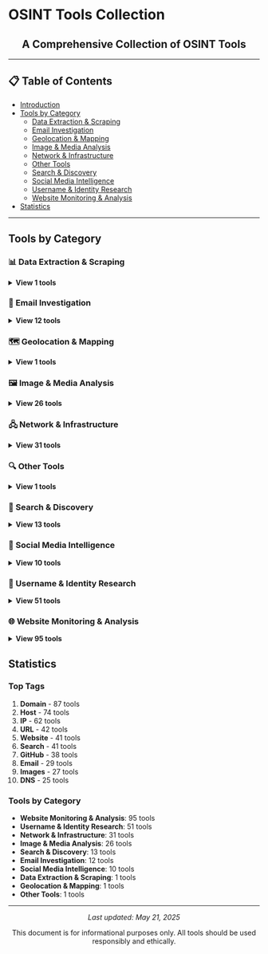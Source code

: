 # OSINT Tools Collection

<div align="center">
  <h2>A Comprehensive Collection of OSINT Tools</h2>
</div>

---

## 📋 Table of Contents

- [Introduction](#introduction)
- [Tools by Category](#tools-by-category)
  - [Data Extraction & Scraping](#data-extraction-scraping)
  - [Email Investigation](#email-investigation)
  - [Geolocation & Mapping](#geolocation-mapping)
  - [Image & Media Analysis](#image-media-analysis)
  - [Network & Infrastructure](#network-infrastructure)
  - [Other Tools](#other-tools)
  - [Search & Discovery](#search-discovery)
  - [Social Media Intelligence](#social-media-intelligence)
  - [Username & Identity Research](#username-identity-research)
  - [Website Monitoring & Analysis](#website-monitoring-analysis)
- [Statistics](#statistics)


---

## Tools by Category

<a id="data-extraction-scraping"></a>
### 📊 Data Extraction & Scraping

<details>
<summary><b>View 1 tools</b></summary>

#### Sniff-Paste

Multithreaded pastebin scraper, scrapes to mysql database, then reads pastes for noteworthy information.

Use sniff-paste.py to go through the entire process of collection, logging, and harvest automa[...]

**URL:** [https://github.com/needmorecowbell/sniff-paste](https://github.com/needmorecowbell/sniff-paste)

**Tags:** GitHub, Python, Pastebin, Search, Documents

---

</details>

<a id="email-investigation"></a>
### 📧 Email Investigation

<details>
<summary><b>View 12 tools</b></summary>

#### Email Format

Save time and energy - find the email address formats in use at thousands of companies.

**URL:** [https://www.email-format.com/](https://www.email-format.com/)

**Tags:** Email

---

#### Email Permutator+

Generate variations of emails of user.

**URL:** [http://metricsparrow.com/toolkit/email-permutator/](http://metricsparrow.com/toolkit/email-permutator/)

**Tags:** Email, Permutator

---

#### Email Validator

Validate email addresses without sending email: Improve sender reputation, deliverability and reduce bounce rates with Byteplant's email validator.

**URL:** [https://www.email-validator.net/](https://www.email-validator.net/)

**Tags:** Email

---

#### Email Verifier Pro

Mass email verification tool.

**URL:** [https://e-mailvalidator.com/](https://e-mailvalidator.com/)

**Tags:** Email

---

#### Emailable

Email verification and deliverability checker.

**URL:** [https://emailable.com/](https://emailable.com/)

**Tags:** Email

---

#### GHunt

GHunt (v2) is an offensive Google framework, designed to evolve efficiently.
It's currently focused on OSINT, but any use related with Google is possible.

**URL:** [https://github.com/mxrch/GHunt](https://github.com/mxrch/GHunt)

**Tags:** GitHub, Python, Email, Phone

---

#### Have I Been Pwned

Check if your email address is in a data breach.

**URL:** [https://haveibeenpwned.com/](https://haveibeenpwned.com/)

**Tags:** Email

---

#### Hunter.io

Find any decision maker’s contact details. Hunter uses a combination of proprietary technology and artificial intelligence to find, verify, and enrich contact details.

**URL:** [https://hunter.io/](https://hunter.io/)

**Tags:** Email, Contact

---

#### MailTester

Email verification and deliverability tester.

**URL:** [https://mailtester.com/](https://mailtester.com/)

**Tags:** Email

---

#### Melissa

Address verification tool.

**URL:** [https://www.melissa.com/](https://www.melissa.com/)

**Tags:** Email, Address, Contact

---

#### ReadNotify

ReadNotify lets you know when email you've sent gets read.

**URL:** [https://www.readnotify.com/](https://www.readnotify.com/)

**Tags:** Email

---

#### Voila Norbert

Voila Norbert uses a combination of highly effective methods to always find the freshest and best email to contact someone. On top of that, we also keep a contact database that we update regularly.

**URL:** [https://www.voilanorbert.com/](https://www.voilanorbert.com/)

**Tags:** Email, Contact

---

</details>

<a id="geolocation-mapping"></a>
### 🗺️ Geolocation & Mapping

<details>
<summary><b>View 1 tools</b></summary>

#### Flickr Map

See photos from Flickr on the map.

**URL:** [https://www.flickr.com/map/](https://www.flickr.com/map/)

**Tags:** Images, Search, Geolocation

---

</details>

<a id="image-media-analysis"></a>
### 🖼️ Image & Media Analysis

<details>
<summary><b>View 26 tools</b></summary>

#### Baidu Images

Baidu Images is the image search service provided by Baidu, a Chinese technology company and one of the largest search engines in China. Baidu Images allows users to search for visual content on the i[...]

**URL:** [https://graph.baidu.com/pcpage/index?tpl_from=pc](https://graph.baidu.com/pcpage/index?tpl_from=pc)

**Tags:** Search, Images, Reverse search

---

#### Bing Images

Bing Images refers to the image search service provided by Microsoft's search engine, Bing. Similar to Google Images, Bing Images allows users to search for visual content on the internet. Users can e[...]

**URL:** [https://www.bing.com/images/feed](https://www.bing.com/images/feed)

**Tags:** Images, Search, Reverse search

---

#### Bing Videos

Bing Videos search engine.

**URL:** [http://www.bing.com/videos](http://www.bing.com/videos)

**Tags:** Search, Video

---

#### CamFind

With CamFind, understanding the world around you has never been easier. Simply take a picture of any object and CamFind uses mobile visual search technology to tell you what it is.

**URL:** [https://camfindapp.com/](https://camfindapp.com/)

**Tags:** Images, Search

---

#### CC Search

Creative Commons image search tool.

**URL:** [https://search.creativecommons.org/](https://search.creativecommons.org/)

**Tags:** Images, Search

---

#### Dogpile Videos

Powered by Metasearch technology, Dogpile returns all the best results from leading search engines including Google and Yahoo!, so you find what you’re looking for faster.

**URL:** [https://www.dogpile.com/?qc=video](https://www.dogpile.com/?qc=video)

**Tags:** Video, Search

---

#### Font Matcherator

The Font Matcherator will help you identify what the font is in any image. Just upload any jpg, gif or png.

**URL:** [https://www.fontsquirrel.com/matcherator](https://www.fontsquirrel.com/matcherator)

**Tags:** Fonts, OCR

---

#### FotoForensics

FotoForensics provides budding researchers and professional investigators access to cutting-edge tools for digital photo forensics.

**URL:** [https://fotoforensics.com/](https://fotoforensics.com/)

**Tags:** Images, Anomaly, Exif

---

#### Free Online OCR

Our free online OCR service allows you to quickly and easily convert scanned documents and images into editable text, with no limits on the number of files you can upload. There's no need to register [...]

**URL:** [https://www.newocr.com/](https://www.newocr.com/)

**Tags:** Images, OCR

---

#### Google Video

Google Video search engine.

**URL:** [https://www.google.com/videohp](https://www.google.com/videohp)

**Tags:** Video, Search

---

#### i2OCR

i2OCR is a free online Optical Character Recognition (OCR) that extracts text from images so that it can be edited, formatted, indexed, searched, or translated.

**URL:** [https://www.i2ocr.com/](https://www.i2ocr.com/)

**Tags:** Images, OCR

---

#### Imgur Search

Imgur is the easiest way to discover and enjoy the magic of the Internet. It's where you'll find the funniest, most informative and inspiring images, memes, GIFs, and visual stories served up in an en[...]

**URL:** [https://imgur.com/search](https://imgur.com/search)

**Tags:** Images, Search

---

#### Internet Archive Videos

These thousands of videos were contributed by Archive users and community members. These videos are available for free download.

**URL:** [https://archive.org/details/opensource_movies](https://archive.org/details/opensource_movies)

**Tags:** Video, Search

---

#### Online OCR

1. Drag and drop or upload the file that you want to scan.
2. Review the scanned contents and edit your file as needed.
3. Save your scanned PDF file to your device.

**URL:** [https://www.sodapdf.com/ocr-pdf/](https://www.sodapdf.com/ocr-pdf/)

**Tags:** Images, OCR

---

#### OnlineOCR.net

Picture to text converter allows you to extract text from image or convert PDF to Word, Excel or Text formats using Optical Character Recognition software online.

**URL:** [https://www.onlineocr.net/](https://www.onlineocr.net/)

**Tags:** Images, OCR

---

#### SauceNAO

SauceNAO reverse image search engine.

**URL:** [https://saucenao.com/](https://saucenao.com/)

**Tags:** Images, Search, Reverse search

---

#### SmugMug Search

SmugMug image search.

**URL:** [https://www.smugmug.com/search](https://www.smugmug.com/search)

**Tags:** Search, Images

---

#### Vimeo Search

Search for videos on Vimeo.

**URL:** [https://vimeo.com/search](https://vimeo.com/search)

**Tags:** Search, Video

---

#### What Font Is

Find any font from any image. Using a catalogue of 990K+ fonts (commercial or free) and font finder AI, for every image uploaded we show over 60 fonts.

**URL:** [https://www.whatfontis.com/](https://www.whatfontis.com/)

**Tags:** Fonts, OCR

---

#### WhatTheFont

Instant font identification powered by the world’s largest collection of fonts. You're able to upload an image with text to identify a font.

**URL:** [https://www.myfonts.com/pages/whatthefont](https://www.myfonts.com/pages/whatthefont)

**Tags:** Fonts, OCR

---

#### Wolfram Image Identification

The Wolfram language image identification project.

Image recognition site – just drag your image &amp; identify. Uses the ImageIdentify function from the Wolfram Language. Powered by Wolfram Cl[...]

**URL:** [https://www.imageidentify.com/](https://www.imageidentify.com/)

**Tags:** Images

---

#### Yahoo Image Search

Yahoo Image Search is a service provided by Yahoo that enables users to search for images on the internet. Users can enter keywords, phrases, or questions, and Yahoo Image Search returns a set of imag[...]

**URL:** [https://images.search.yahoo.com/](https://images.search.yahoo.com/)

**Tags:** Images, Search

---

#### Yahoo Video Search

Yahoo Video search engine.

**URL:** [https://video.search.yahoo.com/](https://video.search.yahoo.com/)

**Tags:** Video, Search

---

#### Yandex Images

Yandex Images is the image search service provided by Yandex. Yandex is known for its search engine, and Yandex Images is a component of its broader search offerings, allowing users to find visual con[...]

**URL:** [https://www.yandex.com/images?](https://www.yandex.com/images?)

**Tags:** Search, Images, Reverse search

---

#### YouTube Data Tools

This is a collection of simple tools for extracting data from the YouTube platform via the YouTube API v3.

**URL:** [https://ytdt.digitalmethods.net/](https://ytdt.digitalmethods.net/)

**Tags:** Video, YouTube, Tool, Metadata

---

#### YouTube Metadata

View metadata of YouTube video you interested in.

**URL:** [https://citizenevidence.amnestyusa.org/](https://citizenevidence.amnestyusa.org/)

**Tags:** Video, Metadata, YouTube

---

</details>

<a id="network-infrastructure"></a>
### 🖧 Network & Infrastructure

<details>
<summary><b>View 31 tools</b></summary>

#### BGP Ranking

BGP Ranking:
sum(IP * weight of the list)
sum(IP announced by the ASN)

**URL:** [https://bgpranking.circl.lu/](https://bgpranking.circl.lu/)

**Tags:** BGP, IP, Network

---

#### BGP Tools

BGP Tools, BGP Software, BGP Utilities.

**URL:** [https://www.bgp4.as/tools/](https://www.bgp4.as/tools/)

**Tags:** BGP, IP, Network

---

#### BGPStream

BGP Stream is a free resource for receiving alerts about hijacks, leaks, and outages in the Border Gateway Protocol.

BGP is the routing protocol used on the Internet. BGPmon analyses hundreds of mill[...]

**URL:** [https://bgpstream.crosswork.cisco.com/](https://bgpstream.crosswork.cisco.com/)

**Tags:** BGP, IP, Network

---

#### Cybercrime IP Feeds

This site analyses all available security IP Feeds, mainly related to on-line attacks, on-line service abuse, malwares, botnets, command and control servers and other cybercrime activities.

**URL:** [https://iplists.firehol.org/](https://iplists.firehol.org/)

**Tags:** IP, Blacklist

---

#### DB-IP

The ultimate resource for IP address geolocation and network intelligence.

**URL:** [https://db-ip.com/](https://db-ip.com/)

**Tags:** IP, Geolocation

---

#### ExifTool

ExifTool is a platform-independent Perl library plus a command-line application for reading, writing and editing meta information in a wide variety of files. ExifTool supports many different metadata [...]

**URL:** [https://exiftool.org/](https://exiftool.org/)

**Tags:** Exif, Tool, Files

---

#### ExoneraTor

Enter an IP address and date to find out whether that address was used as a Tor relay.

The ExoneraTor service maintains a database of IP addresses that have been part of the Tor network.  It answers [...]

**URL:** [https://metrics.torproject.org/exonerator.html](https://metrics.torproject.org/exonerator.html)

**Tags:** TOR, IP

---

#### GeoSetter

GeoSetter is a freeware tool for Windows (requires Internet Explorer 10 or higher) for showing and changing geo data and other metadata (IPTC/XMP/Exif) of image files (e.g. images taken by digital cam[...]

**URL:** [https://geosetter.de/en/main-en/](https://geosetter.de/en/main-en/)

**Tags:** Images, Exif

---

#### Ghiro

You can upload images, bunch of images, navigate reports, get a quick or deep overview of images analysis. You can group images in cases, search for any kind of analysis data, search photo near a GPS [...]

**URL:** [https://github.com/ghirensics/ghiro](https://github.com/ghirensics/ghiro)

**Tags:** Images, GitHub, Python, Exif, Anomaly

---

#### GreyNoise Visualizer

At GreyNoise, we collect and analyze untargeted, widespread, and opportunistic scan and attack activity that reaches every server directly connected to the Internet.

**URL:** [https://viz.greynoise.io/](https://viz.greynoise.io/)

**Tags:** Server, IP, CVE

---

#### Hurricane Electric BGP Toolkit

A BGP (Border Gateway Protocol) toolkit refers to a set of tools and utilities designed to analyze, troubleshoot, and manage aspects related to BGP.

**URL:** [https://bgp.he.net/](https://bgp.he.net/)

**Tags:** BGP, IP, Network

---

#### IP Fingerprints

IP Geolocation tool helps you find the approximate geographic location of an IP address along with some other useful information including ISP, TimeZone, Area Code, State etc.

**URL:** [https://www.ipfingerprints.com/](https://www.ipfingerprints.com/)

**Tags:** IP, Geolocation

---

#### IP Location

Lookup your public IPv4 or IPv6 address and where are you located? Find a geolocation of your IP address including latitude, longitude, city, region and country.

**URL:** [https://www.iplocation.net/](https://www.iplocation.net/)

**Tags:** IP, Geolocation

---

#### IP to ASN Lookup v1.0

IP to ASN Lookup

**URL:** [https://asn.cymru.com/](https://asn.cymru.com/)

**Tags:** IP, ASN

---

#### IP2Location

Free IP lookup to check an IP address and search information like country, city, ISP, Proxy data and more.

**URL:** [https://www.ip2location.com/demo](https://www.ip2location.com/demo)

**Tags:** IP, Geolocation

---

#### IPv4 CIDR Report

Report Sections:
- Status Summary: Summary of total route table size for the past 7 days, a listing of possibly bogus routes seen and summary information on ASes.
- Aggregation Summary: This lists the[...]

**URL:** [https://www.cidr-report.org/as2.0/](https://www.cidr-report.org/as2.0/)

**Tags:** CIDR, IP, IPv4

---

#### IPv6 CIDR Report

Report Sections:
- Status Summary: Summary of total route table size for the past 7 days and summary information on ASes.
- Aggregation Summary: This lists the Top 30 ASes who, if they aggregated thei[...]

**URL:** [https://www.cidr-report.org/v6/as2.0/](https://www.cidr-report.org/v6/as2.0/)

**Tags:** CIDR, IP, IPv6

---

#### ipverse-rir-ip

Drop-in replacement for the network lists previously available at ipverse.net based on Internet number resource usage data published by the Regional Internet Registries (RIR). The data is organized by[...]

**URL:** [https://github.com/ipverse/rir-ip](https://github.com/ipverse/rir-ip)

**Tags:** IP, Geolocation, GitHub, IPv4, IPv6

---

#### Leaked Cables

Fulltext search by US diplomacy leaked documents in WikiLeaks.

**URL:** [https://search.wikileaks.org/plusd/](https://search.wikileaks.org/plusd/)

**Tags:** Search, Documents

---

#### MailScrap

This email verification tool actually connects to the mail server and checks whether the mailbox exists or not, wipeout disposable email addresses from your email list.

**URL:** [https://mailscrap.com/](https://mailscrap.com/)

**Tags:** Email

---

#### MaxMind Demo

IP geolocation data solution, with IP intelligence and proxy detection.

**URL:** [https://www.maxmind.com/en/geoip-web-services-demo](https://www.maxmind.com/en/geoip-web-services-demo)

**Tags:** IP, Geolocation

---

#### NetworkMiner

NetworkMiner is an open source network forensics tool that extracts artifacts, such as files, images, emails and passwords, from captured network traffic in PCAP files. NetworkMiner can also be used t[...]

**URL:** [https://www.netresec.com/?page=Networkminer](https://www.netresec.com/?page=Networkminer)

**Tags:** Network, Scanning, IP, Host, Tool

---

#### Nmap

Nmap is a free and open source utility for network discovery and security auditing. Many systems and network administrators also find it useful for tasks such as network inventory, managing service up[...]

**URL:** [https://nmap.org/download.html](https://nmap.org/download.html)

**Tags:** Tool, Scanning, IP, Host, Network, Technology

---

#### OpenCelliD

The world's largest Open Database of Cell Towers. Locate devices without GPS, explore Mobile Operator coverage and more.

OpenCelliD is working towards creating an open cellular dataset that is driven[...]

**URL:** [https://opencellid.org/](https://opencellid.org/)

**Tags:** Cell, Phone, Network, Geolocation

---

#### PeeringDB

PeeringDB is a freely available, user-maintained, database of networks, and the go-to location for interconnection data. The database facilitates the global interconnection of networks at Internet Exc[...]

**URL:** [https://www.peeringdb.com/advanced_search](https://www.peeringdb.com/advanced_search)

**Tags:** BGP, IP, Network

---

#### Project Honey Pot

Directory of Malicious IPs.

**URL:** [https://www.projecthoneypot.org/list_of_ips.php](https://www.projecthoneypot.org/list_of_ips.php)

**Tags:** IP, Blacklist

---

#### Public Buckets by GrayhatWarfare

Free tool that lists open s3 buckets and helps you search for interesting files.

**URL:** [https://buckets.grayhatwarfare.com/](https://buckets.grayhatwarfare.com/)

**Tags:** Cloud, Server, Amazon S3, S3 Buckets, Files, AWS

---

#### WiGLE

Maps and database of 802.11 wireless networks, with statistics, submitted by wardrivers, netstumblers, and net huggers.

**URL:** [https://wigle.net/](https://wigle.net/)

**Tags:** Wi-Fi, Network, Geolocation

---

#### Wireshark

The world&#039;s most popular network protocol analyzer.

**URL:** [https://www.wireshark.org/download.html](https://www.wireshark.org/download.html)

**Tags:** Network, Scanning, Tool, Host, IP

---

#### xeuledoc

Fetch information about any public Google document.
It's working on Google Drive, Google Docs, Google Spreadsheets, Google Slides, Google Drawning, Google My Maps, Google Apps Script, Google Jamboard

**URL:** [https://github.com/Malfrats/xeuledoc](https://github.com/Malfrats/xeuledoc)

**Tags:** GitHub, Python, Google Docs

---

#### ZoomEye

ZoomEye is China's inaugural and globally renowned cyberspace search engine. Leveraging extensive surveying and mapping data, it conducts trend analysis, ultimately generating dynamic cyberspace surve[...]

**URL:** [https://www.zoomeye.org/](https://www.zoomeye.org/)

**Tags:** Port, IP, Host, Favicon, Technology, Scanning

---

</details>

<a id="other-tools"></a>
### 🔍 Other Tools

<details>
<summary><b>View 1 tools</b></summary>

#### Google's Certificate Transparency

Known Logs, Special Purpose Logs, Mirrors, Test Logs.

**URL:** [https://github.com/google/certificate-transparency-community-site/blob/master/docs/google/known-logs.md](https://github.com/google/certificate-transparency-community-site/blob/master/docs/google/known-logs.md)

**Tags:** Certificate, Logs

---

</details>

<a id="search-discovery"></a>
### 🔎 Search & Discovery

<details>
<summary><b>View 13 tools</b></summary>

#### Amazon AWS Dork

To find files in Amazon AWS, replace <SEARCHTERM> with your search query.

**URL:** [https://www.google.com/search?q=site:s3.amazonaws.com+%3CSEARCHTERM%3E](https://www.google.com/search?q=site:s3.amazonaws.com+%3CSEARCHTERM%3E)

**Tags:** Dork, Files, Search, AWS, Documents

---

#### Cryptome Dork

To find files in Cryptome, replace <SEARCHTERM> with your search query.

**URL:** [https://www.google.com/search?q=site:cryptome.org+%3CSEARCHTERM%3E](https://www.google.com/search?q=site:cryptome.org+%3CSEARCHTERM%3E)

**Tags:** Cryptome, Files, Documents, Search, Dork

---

#### Fontspring Font Finder

This free font finder tool will search the catalogue of over 900,000 paid and free fonts available for download or purchase on the Fontspring site and find what the font is.

**URL:** [https://www.fontspring.com/matcherator](https://www.fontspring.com/matcherator)

**Tags:** Fonts, OCR

---

#### Google Docs Dork

To find in Google Docs, replace <SEARCHTERM> with your search query.

**URL:** [https://www.google.com/?q=site:docs.google.com+<SEARCHTERM>](https://www.google.com/?q=site:docs.google.com+<SEARCHTERM>)

**Tags:** Google Docs, Search, Documents, Dork

---

#### Google Drive Dork

To find in Google Drive, replace <SEARCHTERM> with your search query.

**URL:** [https://www.google.com/?q=site:drive.google.com+<SEARCHTERM>](https://www.google.com/?q=site:drive.google.com+<SEARCHTERM>)

**Tags:** Documents, Search, Google Docs, Dork, Files

---

#### HLR checker

You can check any mobile number, find out the operator, subscriber status and other information by HLR request only for the purpose of testing and checking the service. The reliability of the informat[...]

**URL:** [https://smsc.ua/testhlr/](https://smsc.ua/testhlr/)

**Tags:** HLR, Phone

---

#### OneDrive Dork

To find files in OneDrive, replace <SEARCHTERM> with your search query.

**URL:** [https://www.google.com/search?q=site:onedrive.live.com+%3CSEARCHTERM%3E](https://www.google.com/search?q=site:onedrive.live.com+%3CSEARCHTERM%3E)

**Tags:** Dork, Search, Files, Documents, OneDrive

---

#### Pastebin Public

Public pustes from the Pastebin.com

**URL:** [https://pastebin.com/archive](https://pastebin.com/archive)

**Tags:** Search, Pastebin

---

#### Pastebin.pl Public

Pustbin.pl public pastes feed.

**URL:** [https://pastebin.pl/lists](https://pastebin.pl/lists)

**Tags:** Search, Pastebin

---

#### RECAP Suite

RECAP improves the experience of using PACER, the online public access system for the U.S. federal courts.

**URL:** [https://free.law/recap](https://free.law/recap)

**Tags:** Search, Documents

---

#### Scribd

Over 170M documents from a global community, share information, and find inspiration.

**URL:** [https://www.scribd.com/](https://www.scribd.com/)

**Tags:** Search, Documents

---

#### Sn1per

Attack Surface Management Platform. The ultimate all-in-one offensive security framework.

- Discover hidden assets and vulnerabilities in your environment
- Integrate with the leading commercial and [...]

**URL:** [https://github.com/1N3/Sn1per](https://github.com/1N3/Sn1per)

**Tags:** Framework, GitHub, Vulnerabilities, Python, CVE

---

#### WikiLeads Search

Advanced search of leaked documents in WikiLeaks.

**URL:** [https://search.wikileaks.org/advanced](https://search.wikileaks.org/advanced)

**Tags:** Search, Documents

---

</details>

<a id="social-media-intelligence"></a>
### 📱 Social Media Intelligence

<details>
<summary><b>View 10 tools</b></summary>

#### Birdwatcher

Birdwatcher is a data analysis and OSINT framework for Twitter. Birdwatcher supports creating multiple workspaces where arbitrary Twitter users can be added and their Tweets harvested through the Twit[...]

**URL:** [https://github.com/michenriksen/birdwatcher](https://github.com/michenriksen/birdwatcher)

**Tags:** GitHub, Ruby, Twitter

---

#### Creepy

A Geolocation OSINT Tool. Offers geolocation information gathering through social networking platforms.

**URL:** [https://www.geocreepy.com/](https://www.geocreepy.com/)

**Tags:** Geolocation, Tool

---

#### DMI TCAT

The Digital Methods Initiative Twitter Capture and Analysis Toolset (DMI-TCAT) allows one to retrieve and collect tweets from Twitter and to analyze them in various ways.

**URL:** [https://github.com/digitalmethodsinitiative/dmi-tcat](https://github.com/digitalmethodsinitiative/dmi-tcat)

**Tags:** GitHub, PHP, Twitter, Analytics

---

#### Facebook user by Email

Replace <EMAIL> with your actual email to find the account.

**URL:** [https://www.facebook.com/search/top/?q=<EMAIL>](https://www.facebook.com/search/top/?q=<EMAIL>)

**Tags:** Facebook, Search, Email

---

#### GeoSocial Footprint

A geosocial footprint is the combined bits of location information that a user divulges through social media, which ultimately forms the users location "footprint". For Twitter.com users, th[...]

**URL:** [http://geosocialfootprint.com/](http://geosocialfootprint.com/)

**Tags:** Twitter, Geolocation

---

#### TweetVacuum

Chrome extension to scrape a user's entire timeline, bypassing the Twitter API 3200 tweet limit.

**URL:** [https://github.com/UberKitten/TweetVacuum](https://github.com/UberKitten/TweetVacuum)

**Tags:** GitHub, Extension, JavaScript, Twitter

---

#### Twitter (X) Advanced Search

Twitter (X) Advanced Search is a feature on Twitter that allows users to perform more detailed and specific searches to find tweets. It offers a variety of filters and options that can help users narr[...]

**URL:** [https://twitter.com/search-advanced](https://twitter.com/search-advanced)

**Tags:** Twitter, Search

---

#### Twitter (X) Date Search

Twitter posts by date feature allows users to search for tweets that were posted on a specific date or within a specific date range. This feature is useful for users who want to find tweets from a par[...]

**URL:** [https://twitter.com/search?q=SearchTerm%20since:2024-01-01%20until:2024-02-01](https://twitter.com/search?q=SearchTerm%20since:2024-01-01%20until:2024-02-01)

**Tags:** Twitter, Search

---

#### Twitter (X) Posts by Geolocation

Twitter posts by geolocation feature allows users to view tweets that have been tagged with a specific location or have been posted from a specific geographical area. This feature enables users to exp[...]

**URL:** [https://twitter.com/search?q=geocode%3A51.5336241%2C-0.0858598%2C1km&src=typed_query&f=top](https://twitter.com/search?q=geocode%3A51.5336241%2C-0.0858598%2C1km&src=typed_query&f=top)

**Tags:** Twitter, Search, Geolocation

---

#### Twitter Images Search

To find images in Twitter, replace <SEARCHTERM> with your search term.

**URL:** [https://twitter.com/search?q=<SEARCHTERM>&src=typd&vertical=default&f=images](https://twitter.com/search?q=<SEARCHTERM>&src=typd&vertical=default&f=images)

**Tags:** Images, Search, Twitter

---

</details>

<a id="username-identity-research"></a>
### 👤 Username & Identity Research

<details>
<summary><b>View 51 tools</b></summary>

#### AnalyzeID

Find other websites owned by the same person. Reverse IP tools are useless when an owner hosts their sites on different servers. Reverse lookup Google Analytics, Google Adsense, Amazon affiliates, Ema[...]

**URL:** [https://analyzeid.com/](https://analyzeid.com/)

**Tags:** Website, Domain, DNS

---

#### ashley.cynic.al

Was your profile compromised in the Ashley Madison hack?

**URL:** [https://ashley.cynic.al/](https://ashley.cynic.al/)

**Tags:** Email

---

#### BackTweets

BackTweets enables you to search through an archive of old tweets and find tweets that link back to your site. It enables you to search by URL, domain, username, hashtag or any query.

**URL:** [https://backtweets.com/](https://backtweets.com/)

**Tags:** Twitter, Search, Username

---

#### CertGraph

A tool to crawl the graph of certificate Alternate Names.
CertGraph crawls SSL certificates creating a directed graph where each domain is a node and the certificate alternative names for that domain'[...]

**URL:** [https://github.com/lanrat/certgraph](https://github.com/lanrat/certgraph)

**Tags:** GitHub, GoLang, SSL, Certificate

---

#### CheckUsernames

Check the use of your brand or username on 160 Social Networks

**URL:** [https://checkusernames.com/](https://checkusernames.com/)

**Tags:** Name, Username, Social networks

---

#### crt.sh

Use an Identity (Domain Name, Organization Name, etc), a Certificate Fingerprint (SHA-1 or SHA-256) or a crt.sh ID to search.

**URL:** [https://crt.sh/](https://crt.sh/)

**Tags:** SSL, Host, Domain, Certificate

---

#### DailyChanges.DomainTools.com

DailyChanges.DomainTools.com monitors DNS changes for domain names and presents you with meaningful and actionable reporting on those changes.

**URL:** [https://dailychanges.domaintools.com/](https://dailychanges.domaintools.com/)

**Tags:** Domain, Host, WHOIS, DNS, IP

---

#### DeHashed

Monitor emails, phones, usernames, and much more. We'll notify you whenever your data is found in a new breach, or on the darkweb.

**URL:** [https://dehashed.com/](https://dehashed.com/)

**Tags:** Email, Username, IP, Name, Address, Phone, VIN, Domain, Host

---

#### DNS History

Domain Name System (DNS) Historical Record Archive.

**URL:** [https://dnshistory.org/](https://dnshistory.org/)

**Tags:** DNS, Domain, Host

---

#### dnstwist

See what sort of trouble users can get in trying to type your domain name. Find lookalike domains that adversaries can use to attack you. Can detect typosquatters, phishing attacks, fraud, and brand i[...]

**URL:** [https://github.com/elceef/dnstwist](https://github.com/elceef/dnstwist)

**Tags:** GitHub, Python, Domain, Host, Website

---

#### dnstwister

The anti-phishing domain name search engine and DNS monitoring service.

**URL:** [https://dnstwister.report/](https://dnstwister.report/)

**Tags:** Domain, Host, Website

---

#### Domain Dossier

The Domain Dossier tool generates reports from public records about domain names and IP addresses to help solve problems, investigate cybercrime, or just better understand how things are set up. These[...]

**URL:** [https://centralops.net/co/DomainDossier.aspx](https://centralops.net/co/DomainDossier.aspx)

**Tags:** Domain, Host, DNS, WHOIS

---

#### domain IQ

Find out everything about a domain name, its owner, the server it's hosted on, its ownership history, similar domains and much more.

**URL:** [https://www.domainiq.com/](https://www.domainiq.com/)

**Tags:** Domain, Host

---

#### Domain Neighbors

Find out everything about a domain name, IP address or provider. Discover relations between them and see historical data. Use it for your digital investigation, fraud prevention or brand protection.

**URL:** [https://dnslytics.com/](https://dnslytics.com/)

**Tags:** Domain, IP, Host

---

#### fb-sleep-stats

A small tool to show the potential privacy implications modern social media have. By tracking online/offline status of people on Facebook, it is possible to get an accurate image of their sleep patter[...]

**URL:** [https://github.com/sorenlouv/fb-sleep-stats](https://github.com/sorenlouv/fb-sleep-stats)

**Tags:** GitHub, NodeJS, Facebook

---

#### Fierce

Fierce is a semi-lightweight scanner that helps locate non-contiguous IP space and hostnames against specified domains.

**URL:** [https://github.com/davidpepper/fierce-domain-scanner](https://github.com/davidpepper/fierce-domain-scanner)

**Tags:** GitHub, Perl, IP, Server, Domain, Host

---

#### Gobuster

Gobuster is a tool used to brute-force:
- URIs (directories and files) in web sites.
- DNS subdomains (with wildcard support).
- Virtual Host names on target web servers.
- Open Amazon S3 buckets
- Op[...]

**URL:** [https://github.com/OJ/gobuster](https://github.com/OJ/gobuster)

**Tags:** GitHub, GoLang, URL, DNS, Amazon S3, Google Cloud, TFTP, Server, AWS

---

#### Grabify

Grabify IP logger will help you find and track the IP address of any person with just three simple steps:
1. Enter any URL that you want Grabify to shorten and track.
2. Share the shortened link with [...]

**URL:** [https://grabify.link/](https://grabify.link/)

**Tags:** IP, IP logger, URL, Link

---

#### Identifont

- Identify a font by answering questions about key features.
- Find a font if you know all or part of its name.
- Find fonts that are similar in appearance to a specified font.
- Find a font containin[...]

**URL:** [https://www.identifont.com/](https://www.identifont.com/)

**Tags:** Fonts, OCR

---

#### infoSNIPER

infoSNIPER offers free as well as commercial web API geolocation services. For a free demo simply fill in the IP address or domain name in the form below in order to get detailed geolocation informati[...]

**URL:** [https://infosniper.net/](https://infosniper.net/)

**Tags:** IP, Geolocation

---

#### Instant Username

Instant Username Search will check more than 100 social media sites and let you know if your dream username is available there.

**URL:** [https://instantusername.com/](https://instantusername.com/)

**Tags:** Name, Username, Social networks

---

#### Jimpl

Uncover hidden metadata from your photos. Find when and where the picture was taken. Remove EXIF data from the image to protect your personal info.

**URL:** [https://jimpl.com/](https://jimpl.com/)

**Tags:** Images, Exif

---

#### KnowEm

Search over 500 popular social networks, over 150 domain names, and the entire USPTO Trademark Database to instantly secure your brand on the internet.

**URL:** [https://knowem.com/](https://knowem.com/)

**Tags:** Name, Username, Domain, Host, Trademark, Social networks

---

#### Lookup-ID

Lookup-ID.com helps you to find the Facebook ID for your profile or a Group. Facebook ID is a many-digit number, eg. 10453213456789123.

**URL:** [https://lookup-id.com/](https://lookup-id.com/)

**Tags:** Facebook

---

#### MX Toolbox

This test will list MX records for a domain in priority order. The MX lookup is done directly against the domain's authoritative name server, so changes to MX Records should show up instantly. You can[...]

**URL:** [https://mxtoolbox.com/](https://mxtoolbox.com/)

**Tags:** Email, Domain, Host, DNS

---

#### Name Checkup

Find available usernames and domains.

**URL:** [https://namecheckup.com/](https://namecheckup.com/)

**Tags:** Name, Username, Domain, Host, Social networks

---

#### Namecheckr

Check availability of your brand name in popular social networks and domain zones.

**URL:** [https://www.namecheckr.com/](https://www.namecheckr.com/)

**Tags:** Name, Username, Domain, Host, Social networks

---

#### Namechk

With Namechk, you can check the availability of a username or domain name within seconds.
There are 351 million registered domain names and counting. Every day, thousands more are registered. Since do[...]

**URL:** [https://namechk.com/](https://namechk.com/)

**Tags:** Name, Username, Domain, Host, Social networks

---

#### Names Directory

Namesdir is a simple web tool to list most of the existing first names for a surname and vice versa.

**URL:** [https://namesdir.com/](https://namesdir.com/)

**Tags:** Name

---

#### oMail.io

Search email, phone by domain name.

**URL:** [https://omail.io/leads/](https://omail.io/leads/)

**Tags:** Email, Phone, Domain, Host

---

#### Osintgram

Osintgram is an OSINT tool on Instagram to collect, analyze, and run reconnaissance.

Osintgram offers an interactive shell to perform analysis on Instagram account of any users by its nickname.

**URL:** [https://github.com/Datalux/Osintgram](https://github.com/Datalux/Osintgram)

**Tags:** GitHub, Python, Instagram

---

#### Reddit backlinks

To see all mentions of domain on the Reddit, replace <DOMAIN.NAME> in link to domain you are looking for.

**URL:** [https://www.reddit.com/domain/<DOMAIN.NAME>](https://www.reddit.com/domain/<DOMAIN.NAME>)

**Tags:** Reddit, Domain

---

#### Reddit Comment Visualizer

Download and visualize all comments from a Reddit user to gain valuable insights into their activity and engagement patterns. Analyzing these comments can reveal trends in the user's interests, i[...]

**URL:** [https://roadtolarissa.com/javascript/reddit-comment-visualizer/](https://roadtolarissa.com/javascript/reddit-comment-visualizer/)

**Tags:** Reddit, Username

---

#### RedditMetis

Enter your username to see your Reddit Statistics - recent activity, comment and submissions summaries, word cloud, and more interesting stats. Data is generated from the last 1000 comments and submis[...]

**URL:** [https://redditmetis.com/](https://redditmetis.com/)

**Tags:** Reddit, Username

---

#### Reverse DNS Lookup

Discover the reverse DNS entries for an IP address, a range of IP addresses or a domain name. IP based reverse DNS lookups will resolve the IP addresses in real time, while the domain name or hostname[...]

**URL:** [https://hackertarget.com/reverse-dns-lookup/](https://hackertarget.com/reverse-dns-lookup/)

**Tags:** IP, Domain, DNS

---

#### ReversePhoneCheck

Look up names, addresses, phone numbers, or emails and anonymously discover information about yourself, family, friends, or old schoolmates.

**URL:** [https://www.reversephonecheck.com/](https://www.reversephonecheck.com/)

**Tags:** Name, Email, Phone, Address

---

#### Robtex

Robtex is used for various kinds of research of IP numbers, Domain names, etc

Are you a normal IT guy doing data forensics, investigating competitors, tracking spammers or hackers or a virus, or just[...]

**URL:** [https://www.robtex.com/](https://www.robtex.com/)

**Tags:** Domain, Host, DNS, WHOIS

---

#### Search is Back!

Custom search for Facebook: Search by mutual friends, location, school, gender, sexual orientation, and who's commented on a post. Now you can find people on Facebook again!

**URL:** [https://searchisback.com/](https://searchisback.com/)

**Tags:** Facebook, Search

---

#### SecLists

SecLists is the security tester's companion. It's a collection of multiple types of lists used during security assessments, collected in one place. List types include usernames, passwords, URLs, sensi[...]

**URL:** [https://github.com/danielmiessler/SecLists](https://github.com/danielmiessler/SecLists)

**Tags:** GitHub, Username, Password, URL, Web shell

---

#### Simple Email Reputation

EmailRep uses hundreds of factors like domain age, traffic rankings, presence on social media sites, professional networking sites, personal connections, public records, deliverability, data breaches,[...]

**URL:** [https://emailrep.io/](https://emailrep.io/)

**Tags:** Email

---

#### Skymem

Find email addresses of companies and people by domain name.

**URL:** [https://www.skymem.info/](https://www.skymem.info/)

**Tags:** Email, Domain, Host

---

#### That'sThem

Find Addresses, Phones, Emails, and Much More!

**URL:** [https://thatsthem.com/](https://thatsthem.com/)

**Tags:** Name, Phone, Email, Username, Address, IP, VIN

---

#### theHarvester

theHarvester is a simple to use, yet powerful tool designed to be used during the reconnaissance stage of a red team assessment or penetration test. It performs open source intelligence (OSINT) gather[...]

**URL:** [https://github.com/laramies/theHarvester](https://github.com/laramies/theHarvester)

**Tags:** GitHub, Python, Name, Email, IP, Subdomains, Domain, Host, URL

---

#### tinfoleak

Search for Twitter users leaks:
- Basic information about a Twitter user (name, picture, location, followers, etc.)
- Devices and operating systems used by the Twitter user
- Applications and social n[...]

**URL:** [https://tinfoleak.com/](https://tinfoleak.com/)

**Tags:** Twitter, Analytics

---

#### TweeterID

Type in any Twitter ID or @handle below, and it will be converted into the respective ID or username on the right.

**URL:** [https://tweeterid.com/](https://tweeterid.com/)

**Tags:** Twitter

---

#### Twint

Twint is an advanced Twitter scraping tool written in Python that allows for scraping Tweets from Twitter profiles without using Twitter's API.

Twint utilizes Twitter's search operators to [...]

**URL:** [https://github.com/twintproject/twint](https://github.com/twintproject/twint)

**Tags:** GitHub, Python, Twitter, Analytics

---

#### twitterBFTD

Twitter Back From The Death looks in a user tweets history for domain names that are available for registration.

**URL:** [https://github.com/misterch0c/twitterBFTD](https://github.com/misterch0c/twitterBFTD)

**Tags:** GitHub, Twitter, Python, Domain

---

#### urlscan.io

Search for domains, IPs, filenames, hashes, ASNs.

**URL:** [https://urlscan.io/search/](https://urlscan.io/search/)

**Tags:** Domain, Host, IP, Files, Hash, ASN, Scanning

---

#### Username Online

Username Online is a service designed for OSINT practitioners to check if a username is already taken on popular websites. It's based on widely known WhatsMyName repository. By scanning across mu[...]

**URL:** [https://usernameonline.com/](https://usernameonline.com/)

**Tags:** Name, Username

---

#### usersearch.org

Find someone by username or email on Social Networks, Dating Sites, Forums, Crypto Forums, Chat Sites and Blogs. 600+ sites Supported

**URL:** [https://usersearch.org/](https://usersearch.org/)

**Tags:** Name, Username, Social networks

---

#### WHO.IS

WHOIS Search, Domain Name, Website, and IP Tools.

**URL:** [https://who.is/](https://who.is/)

**Tags:** Domain, Host, WHOIS, DNS, IP

---

</details>

<a id="website-monitoring-analysis"></a>
### 🌐 Website Monitoring & Analysis

<details>
<summary><b>View 95 tools</b></summary>

#### AbuseIPDB

AbuseIPDB is a project dedicated to helping combat the spread of hackers, spammers, and abusive activity on the internet. Check the report history of any IP address to see if anyone else has reported [...]

**URL:** [https://www.abuseipdb.com/](https://www.abuseipdb.com/)

**Tags:** IP, Domain, Host, Blacklist

---

#### AlienVault - Open Threat Exchange

Malware, phishing & other threats database.

**URL:** [https://otx.alienvault.com/browse/global/pulses](https://otx.alienvault.com/browse/global/pulses)

**Tags:** URL, Domain, IP, Host

---

#### Altdns

Altdns is a DNS recon tool that allows for the discovery of subdomains that conform to patterns. Altdns takes in words that could be present in subdomains under a domain (such as test, dev, staging) a[...]

**URL:** [https://github.com/infosec-au/altdns](https://github.com/infosec-au/altdns)

**Tags:** GitHub, Python, Website, DNS, Subdomains, Host

---

#### Aquatone

Aquatone is a tool for visual inspection of websites across a large amount of hosts and is convenient for quickly gaining an overview of HTTP-based attack surface.

**URL:** [https://github.com/michenriksen/aquatone](https://github.com/michenriksen/aquatone)

**Tags:** GitHub, GoLang, Website, Domain, Host, Server

---

#### Belati

Belati is tool for Collecting Public Data & Public Document from Website and other service for OSINT purpose. This tools is inspired by Foca and Datasploit for OSINT.

**URL:** [https://github.com/aancw/Belati](https://github.com/aancw/Belati)

**Tags:** Scanning, Website, GitHub, Python

---

#### BinaryEdge

We scan the entire public internet, create real-time threat intelligence streams,
and reports that show the exposure of what is connected to the Internet.

**URL:** [https://www.binaryedge.io/](https://www.binaryedge.io/)

**Tags:** Scanning, Port, Host, IP, Domain, Email

---

#### Blackweb

Blackweb is a project that collects and unifies public blocklists of domains (porn, downloads, drugs, malware, spyware, trackers, bots, social networks, warez, weapons, etc.) to make them compatible w[...]

**URL:** [https://github.com/maravento/blackweb](https://github.com/maravento/blackweb)

**Tags:** URL, Domain, Subdomains

---

#### Blocklist.de

Blocklist.de is a free and voluntary service provided by a Fraud/Abuse-specialist, whose servers are often attacked via SSH-, Mail-Login-, FTP-, Webserver- and other services.

**URL:** [https://www.blocklist.de/en/index.html](https://www.blocklist.de/en/index.html)

**Tags:** IP, Blacklist

---

#### BLUTO

DNS Recon | Brute Forcer | DNS Zone Transfer | DNS Wild Card Checks | DNS Wild Card Brute Forcer | Email Enumeration | Staff Enumeration | Compromised Account Enumeration | MetaData Harvesting.

**URL:** [https://github.com/darryllane/Bluto](https://github.com/darryllane/Bluto)

**Tags:** GitHub, Python, DNS, IP, Email, Website, Server

---

#### BrightCloud URL/IP Lookup

Enter a URL or IP address to view threat, content and reputation analysis.

**URL:** [https://www.brightcloud.com/tools/url-ip-lookup.php](https://www.brightcloud.com/tools/url-ip-lookup.php)

**Tags:** URL, IP, Domain, Host

---

#### BuiltWith

Find out what websites are Built With.

**URL:** [https://builtwith.com/](https://builtwith.com/)

**Tags:** Website, Domain, URL

---

#### CATPHISH

Generate similar-looking domains for phishing attacks. Check expired domains and their categorized domain status to evade proxy categorization. Whitelisted domains are perfect for your C2 servers. Per[...]

**URL:** [https://github.com/ring0lab/catphish](https://github.com/ring0lab/catphish)

**Tags:** GitHub, Ruby, Domain, Host, Website

---

#### Censys

The Leading Internet Intelligence Platform for Threat Hunting and Exposure Management.
Censys empowers security teams with the most comprehensive, accurate, and up-to-date map of the internet to defen[...]

**URL:** [https://search.censys.io/](https://search.censys.io/)

**Tags:** IP, Domain, Website, Host, SSL, Certificate, DNS, Subdomains

---

#### ChangeDetection.io

Best and simplest way to monitor websites for changes, change detection, website checker, webpage change monitoring and webpage change detection tool - with alerts and notifications!

**URL:** [https://github.com/dgtlmoon/changedetection.io](https://github.com/dgtlmoon/changedetection.io)

**Tags:** Website, Monitoring, URL, Link, GitHub, Python

---

#### CheckShortURL

CheckShortURL supports a wide range of URL shortening services, including t.co, goo.gl, bit.ly, amzn.to, tinyurl.com, ow.ly, youtu.be, and many others.

**URL:** [https://checkshorturl.com/](https://checkshorturl.com/)

**Tags:** URL, Website, Redirect, Link

---

#### CloudFail

CloudFail is a tactical reconnaissance tool which aims to gather enough information about a target protected by Cloudflare in the hopes of discovering the location of the server. Using Tor to mask all[...]

**URL:** [https://github.com/m0rtem/CloudFail](https://github.com/m0rtem/CloudFail)

**Tags:** Cloud, CloudFlare, Domain, Host, IP

---

#### CloudScraper

CloudScraper is a Tool to spider and scrape targets in search of cloud resources. Plug in a URL and it will spider and search the source of spidered pages for strings such as 's3.amazonaws.com', 'wind[...]

**URL:** [https://github.com/jordanpotti/cloudscraper](https://github.com/jordanpotti/cloudscraper)

**Tags:** AWS, Amazon S3, Azure, S3 Buckets, Digital Ocean, Files, Cloud, Server, GitHub, Python

---

#### Current Location

Current Location is a web app that makes it possible to view geo tagged pictures made with instagram, flickr and 500px based on your current position.

**URL:** [https://current-location.com/](https://current-location.com/)

**Tags:** Search, Images, Geolocation

---

#### cWatch Free Website Malware Scanner

Website scanning involves searching your website for malicious software and other malware. Website malware scanners help to keep your site clean and protected. They alert you immediately they detect h[...]

**URL:** [https://www.webinspector.com/website-malware-scanner/](https://www.webinspector.com/website-malware-scanner/)

**Tags:** URL, Domain, IP, Host

---

#### detURL

Save a YouTube video as an MP3 file, MP4 file, AVI file, and more!

**URL:** [https://deturl.com/](https://deturl.com/)

**Tags:** Video, Tool, YouTube

---

#### DNSdumpster

DNS recon & research, find & lookup dns records.

**URL:** [https://dnsdumpster.com/](https://dnsdumpster.com/)

**Tags:** DNS, Domain, Host

---

#### DNSpop

Tools to find popular trends by analysis of DNS data.

**URL:** [https://github.com/bitquark/dnspop](https://github.com/bitquark/dnspop)

**Tags:** GitHub, Python, DNS, Domain, Subdomains, Host

---

#### DNSRecon

This script provides the ability to perform:
- Check all NS Records for Zone Transfers.
- Enumerate General DNS Records for a given Domain (MX, SOA, NS, A, AAAA, SPF and TXT).
- Perform common SRV Rec[...]

**URL:** [https://github.com/darkoperator/dnsrecon](https://github.com/darkoperator/dnsrecon)

**Tags:** GitHub, Python, Domain, Host, IP, DNS, Subdomains

---

#### DNSSEC Debugger

Analyzing DNSSEC problems for your domain.

**URL:** [https://dnssec-debugger.verisignlabs.com/](https://dnssec-debugger.verisignlabs.com/)

**Tags:** DNSSEC, Domain

---

#### DNSstuff

Free DNS tools.

**URL:** [https://www.dnsstuff.com/freetools](https://www.dnsstuff.com/freetools)

**Tags:** Domain, Host, DNS

---

#### DNSViz

DNSViz is a tool for visualizing the status of a DNS zone. It was designed as a resource for understanding and troubleshooting deployment of the DNS Security Extensions (DNSSEC). It provides a visual [...]

**URL:** [https://dnsviz.net/](https://dnsviz.net/)

**Tags:** Domain, DNSSEC

---

#### DomainHelp

Dozen of tools for domains, IPs, DNS records checks.

**URL:** [https://domainhelp.com/](https://domainhelp.com/)

**Tags:** Domain, Host, WHOIS, DNS, IP

---

#### DomainTools

Whois lookup service.

**URL:** [https://whois.domaintools.com/](https://whois.domaintools.com/)

**Tags:** Domain, Host, WHOIS, IP

---

#### EarthCam

EarthCam is the leading network of live streaming webcams for tourism and entertainment. Explore unique and interesting locations around the world with 4K streaming technology.

**URL:** [https://www.earthcam.com/](https://www.earthcam.com/)

**Tags:** Video, Webcam

---

#### eWhois

Whois lookup tool.

**URL:** [https://ewhois.com/](https://ewhois.com/)

**Tags:** Domain

---

#### Follow That Page

Follow That Page is a change detection and notification service that sends you an email when your favourite web pages have changed. We monitor the web for you.

**URL:** [https://www.followthatpage.com/](https://www.followthatpage.com/)

**Tags:** Website, Monitoring, URL, Link

---

#### GetLinkInfo

GetLinkInfo is a tool to get information about a link before visiting it. Use it to:
- Preview tinyurl, bit.ly, goo.gl, is.gd, t.co or any other short URLs. Very useful for Twitter users. Works with A[...]

**URL:** [https://www.getlinkinfo.com/](https://www.getlinkinfo.com/)

**Tags:** Link, URL, Redirect, Website

---

#### Google Images

Google Images is a search service developed by Google that allows users to search for images on the World Wide Web. It is part of the larger Google Search engine and is specifically designed for findi[...]

**URL:** [https://images.google.com/](https://images.google.com/)

**Tags:** Images, Search, Reverse search

---

#### Google Trends

Google Trends is well known trending search keywords monitoring tool.

**URL:** [https://trends.google.com/trends/](https://trends.google.com/trends/)

**Tags:** Monitoring, Analytics, Keyword

---

#### Hunting-Newly-Registered-Domains

The hnrd.py is a python utility for finding and analysing potential phishing domains used in phishing campaigns targeting your customers. This utility is written in python (2.7 and 3) and is based on [...]

**URL:** [https://github.com/gfek/Hunting-New-Registered-Domains](https://github.com/gfek/Hunting-New-Registered-Domains)

**Tags:** Domain, GitHub, Python

---

#### Image Raider

Image Raider - Reverse Image Search: Search the internet for websites using an image with Raider - the world's best image search. Quickly identify the sites where they exist.

**URL:** [https://infringement.report/api/raider-reverse-image-search/](https://infringement.report/api/raider-reverse-image-search/)

**Tags:** Search, Images, Reverse search

---

#### ImgOps

Useful collection of online image tools that you can launch directly for any web image.

**URL:** [https://imgops.com/](https://imgops.com/)

**Tags:** Images, Exif

---

#### IntelliTamper

IntelliTamper is a tiny but very practical tool that you can use to scan a website in order to reveal all its files and folders, including the unlisted ones.

**URL:** [https://www.softpedia.com/get/Internet/Other-Internet-Related/IntelliTamper.shtml](https://www.softpedia.com/get/Internet/Other-Internet-Related/IntelliTamper.shtml)

**Tags:** Website, URL, Scanning

---

#### IP address to ASN database

Free IP address to ASN database.
Downloadable, easy to parse, updated hourly.

**URL:** [https://iptoasn.com/](https://iptoasn.com/)

**Tags:** IP, ASN, Database

---

#### IP Logger

IP Logger is a URL Shortener with advanced analytics for the traffic through your links, visitors on your online store, blog or website. With IPLogger online services, you can find your own IP address[...]

**URL:** [https://iplogger.org/](https://iplogger.org/)

**Tags:** IP, IP logger, Link, URL

---

#### Joe Sandbox Cloud

Free deep malware analysis.

**URL:** [https://www.joesandbox.com/](https://www.joesandbox.com/)

**Tags:** Files, Domain, Host, URL

---

#### Live IP Map

LiveIPMap allows you to lookup or report an IP abuse case. Please take note that the abuse records listed on this website was the summarized results compiled from all reporters, and it's only just for[...]

**URL:** [https://www.liveipmap.com/](https://www.liveipmap.com/)

**Tags:** IP, Geolocation, Host

---

#### MailboxValidator

Email address validation. Enter an email address for instant validation.

**URL:** [https://www.mailboxvalidator.com/demo](https://www.mailboxvalidator.com/demo)

**Tags:** Email, Domain

---

#### MalwareURL Blacklists

Our security databases contain over 10 years of historical security intelligence including all the latest detected threats. The databases include information relating to the following elements:
- Mali[...]

**URL:** [https://www.malwareurl.com/landing-blacklist.php](https://www.malwareurl.com/landing-blacklist.php)

**Tags:** Domain, Host, IP, ASN, URL

---

#### MarkMonitor WHOIS

Simple WHOIS tool.

**URL:** [https://whois-webform.markmonitor.com/whois/](https://whois-webform.markmonitor.com/whois/)

**Tags:** Domain, Host, WHOIS

---

#### MASSCAN

This is an Internet-scale port scanner. It can scan the entire Internet in under 5 minutes, transmitting 10 million packets per second, from a single machine.

Its usage (parameters, output) is simila[...]

**URL:** [https://github.com/robertdavidgraham/masscan](https://github.com/robertdavidgraham/masscan)

**Tags:** Scanning, IP, Port, Host, Domain

---

#### McAfee URL Ticketing System

An online tool that enables you to check if a site is categorized within various versions of the SmartFilter Internet Database or the Webwasher URL Filter Database. After you check a URL, this tool al[...]

**URL:** [https://sitelookup.mcafee.com/en/feedback/url?action=checksingle&amp;url=&amp;product=00](https://sitelookup.mcafee.com/en/feedback/url?action=checksingle&amp;url=&amp;product=00)

**Tags:** Domain, URL, Host

---

#### Moz Link Explorer

The world's best backlink checker with over 44 trillion links.

**URL:** [https://moz.com/link-explorer](https://moz.com/link-explorer)

**Tags:** Website, Domain, URL

---

#### Netcraft Site Report

Find out the infrastructure and technologies used by any site using results from our internet data mining.

**URL:** [https://sitereport.netcraft.com/](https://sitereport.netcraft.com/)

**Tags:** Website, Domain, URL

---

#### ONYPHE

ONYPHE is an Attack Surface Management &amp; Attack Surface Discovery solution built as a Cyber Defense Search Engine. We scan the entire Internet and Dark Web for exposed assets and crawl the lin[...]

**URL:** [https://www.onyphe.io/](https://www.onyphe.io/)

**Tags:** Domain, IP, Website, Host, Scanning, Port, Subdomains

---

#### OWASP Maryam

OWASP Maryam is a modular open-source framework based on OSINT and data gathering. It is designed to provide a robust environment to harvest data from open sources and search engines quickly and thoro[...]

**URL:** [https://github.com/saeeddhqan/Maryam](https://github.com/saeeddhqan/Maryam)

**Tags:** GitHub, Python, DNS, Domain, Host, Website, Email, Subdomains, URL

---

#### PassiveDNS

DNS records history.

**URL:** [https://passivedns.mnemonic.no/](https://passivedns.mnemonic.no/)

**Tags:** DNS, Domain, Host

---

#### PentestTools Subdomain Finder

Find the subdomains of an internet domain and determine the attack surface of an organization.

This subdomain scanner combines multiple discovery methods and returns only valid results to help you pe[...]

**URL:** [https://pentest-tools.com/information-gathering/find-subdomains-of-domain](https://pentest-tools.com/information-gathering/find-subdomains-of-domain)

**Tags:** Domain, Subdomains, Host

---

#### PimEyes

PimEyes is an advanced face recognition search engine, a reverse image search tool, and a photo search mechanism used to find which websites publish your photos online.

**URL:** [https://pimeyes.com/en](https://pimeyes.com/en)

**Tags:** Images, Search, Reverse search, Face search

---

#### Port Scanner Online

Experience seamless access from any device - be it your mobile, desktop, or tablet - to effortlessly scan target information and check open ports. Effortlessly check open ports, top ports, and gather [...]

**URL:** [https://portscanner.online/](https://portscanner.online/)

**Tags:** Scanning, Port, IP, Host, Domain, Network

---

#### Quick Cache and Archive search

Collection of tens of caching and webpage history services.

**URL:** [https://cipher387.github.io/quickcacheandarchivesearch/](https://cipher387.github.io/quickcacheandarchivesearch/)

**Tags:** Website, URL, Cache, Link

---

#### Redirect Detective

Redirect Detective is a free URL redirection checker that allows you to see the complete path a redirected URL goes through.

**URL:** [https://redirectdetective.com/](https://redirectdetective.com/)

**Tags:** URL, Redirect, Website, Link

---

#### RevEye

Perform a search by image. Choose between the image search engines Google, Bing, Yandex, and TinEye.

This extension allows to perform an inverse image search by right-clicking onto any image in a web[...]

**URL:** [https://chromewebstore.google.com/detail/reveye-reverse-image-sear/keaaclcjhehbbapnphnmpiklalfhelgf?hl=en&pli=1](https://chromewebstore.google.com/detail/reveye-reverse-image-sear/keaaclcjhehbbapnphnmpiklalfhelgf?hl=en&pli=1)

**Tags:** Search, Images, Reverse search, Chrome extension

---

#### scanless

This is a Python command-line utility and library for using websites that can perform port scans on your behalf.

**URL:** [https://github.com/vesche/scanless](https://github.com/vesche/scanless)

**Tags:** GitHub, Python, Scanning, Port, IP, Host, Domain

---

#### ScrapedIn

Tool to scrape LinkedIn.

This tool assists in performing reconnaissance using the LinkedIn.com website/API for red team or social engineering engagements. It performs a company specific search to ext[...]

**URL:** [https://github.com/dchrastil/ScrapedIn](https://github.com/dchrastil/ScrapedIn)

**Tags:** GitHub, Python, linkedin, scraping

---

#### Security Headers

There are services out there that will analyse the HTTP response headers of other sites, but we also have a grading system for results. The HTTP response headers that we analyse provide huge levels of[...]

**URL:** [https://securityheaders.com/](https://securityheaders.com/)

**Tags:** Website, Domain, URL

---

#### SecurityTrails

Quickly and easily conduct cyber forensics, prevent brand attacks, digital fraud and take cyber crime investigation to the next level.

**URL:** [https://securitytrails.com/](https://securitytrails.com/)

**Tags:** DNS, Domain, Host, IP, Keyword

---

#### Semrush

Do SEO, content marketing, competitor research, PPC and social media marketing from just one platform.

**URL:** [https://www.semrush.com/](https://www.semrush.com/)

**Tags:** Website, Domain, URL

---

#### Shodan

Shodan is the world&#039;s first search engine for Internet-connected devices. Discover how Internet intelligence can help you make better decisions.

**URL:** [https://www.shodan.io/](https://www.shodan.io/)

**Tags:** IP, Website, Server, Domain, Host, Port

---

#### Similarweb

Effortlessly analyze your competitive landscape.

**URL:** [https://www.similarweb.com/](https://www.similarweb.com/)

**Tags:** Website, Domain, Host

---

#### Siteliner

Explore your site. Find duplicate content, broken links, and more.

**URL:** [https://siteliner.com/](https://siteliner.com/)

**Tags:** Website, Domain, Host

---

#### SpyOnWeb

We take the information from public sources, then structure it for your quick and convenient search for the websites that probably belong to the same owner.

**URL:** [https://spyonweb.com/](https://spyonweb.com/)

**Tags:** Website, Domain, URL, GTM, Adsense

---

#### StatCrop

The website report is very comprehensive and contains website traffic, domain information, server information, website performance, website security, website related links (eg, external links), socia[...]

**URL:** [https://www.statscrop.com/](https://www.statscrop.com/)

**Tags:** Website, Domain, URL

---

#### Sublist3r

Sublist3r is a python tool designed to enumerate subdomains of websites using OSINT. It helps penetration testers and bug hunters collect and gather subdomains for the domain they are targeting. Subli[...]

**URL:** [https://github.com/aboul3la/Sublist3r](https://github.com/aboul3la/Sublist3r)

**Tags:** GitHub, Python, Website, DNS, Subdomains, Host

---

#### Sucuri Site Check

Enter a URL like example.com and the Sucuri SiteCheck scanner will check the website for known malware, viruses, blacklisting status, website errors, out-of-date software, and malicious code.

**URL:** [https://sitecheck.sucuri.net/](https://sitecheck.sucuri.net/)

**Tags:** Domain, Host

---

#### Symantec Site Review

Site Review allows users to check and dispute the current WebPulse categorization for any URL.

**URL:** [https://sitereview.bluecoat.com/](https://sitereview.bluecoat.com/)

**Tags:** Domain, Host, URL

---

#### SynapsInt

The unified OSINT research tool: domain, IP, IPv6, ASN, SSL, Analytics, Adsense, Email, Phone, Twitter, Bitcoin, CVE.

**URL:** [https://synapsint.com/](https://synapsint.com/)

**Tags:** Domain, Host, IP, DNS, ASN, SSL, Adsense, Analytics, Phone, Twitter, Bitcoin, CVE

---

#### The Recon-ng Framework

Recon-ng is a full-featured reconnaissance framework designed with the goal of providing a powerful environment to conduct open source web-based reconnaissance quickly and thoroughly.

**URL:** [https://github.com/lanmaster53/recon-ng](https://github.com/lanmaster53/recon-ng)

**Tags:** GitHub, Python, Website, Framework, Reconnaissance

---

#### ThreatMiner

ThreatMiner is a threat intelligence portal designed to enable analysts to research under a single interface.

**URL:** [https://www.threatminer.org/](https://www.threatminer.org/)

**Tags:** Domain, Host, IP, Email, Hash, Certificate, SSL, URL, Useragent, Files

---

#### TinEye

Using TinEye, you can search by image or perform what we call a reverse image search. You can do that by uploading an image or searching by URL. You can also simply drag and drop your images to start [...]

**URL:** [https://tineye.com/](https://tineye.com/)

**Tags:** Images, Search, Reverse search

---

#### Tiny URL Expander

URL redirect checker follows the path of the URL. It will show you the full redirection path of URLs, shortened links, or tiny URLs.

When the link checker traces a link, the results display all the l[...]

**URL:** [https://wheregoes.com/](https://wheregoes.com/)

**Tags:** URL, Redirect, Website, Link

---

#### Trend Micro Site Safety Center

This free service has been made available so that you can check the safety of a particular URL that might seem suspicious. Trend Micro reserves the right to block automated programs from submitting la[...]

**URL:** [https://global.sitesafety.trendmicro.com/](https://global.sitesafety.trendmicro.com/)

**Tags:** Domain, URL, Host

---

#### Umbrella Popularity List

The popularity list contains our most queried domains based on passive DNS usage across our Umbrella global network of more than 100 Billion requests per day with 65 million unique active users, in mo[...]

**URL:** [https://s3-us-west-1.amazonaws.com/umbrella-static/index.html](https://s3-us-west-1.amazonaws.com/umbrella-static/index.html)

**Tags:** Website, Domain

---

#### URL Expander

URL Expander that unshortens / deshortens any URL to a long URL masked by any URL-Shortener.

By clicking unshortened links, the HTTP-Referer header ist set to https://urlex.org for your safety.

**URL:** [https://urlex.org/](https://urlex.org/)

**Tags:** URL, Redirect, Website, Link

---

#### URLCrazy

URLCrazy allows you to generate and test domain typos and variations to detect and perform typo squatting, URL hijacking, phishing, and corporate espionage.

**URL:** [https://morningstarsecurity.com/research/urlcrazy](https://morningstarsecurity.com/research/urlcrazy)

**Tags:** Ruby, Domain, Host, Website

---

#### urlquery

Unmasking the digital masquerade, one URL at a time.

**URL:** [https://urlquery.net/](https://urlquery.net/)

**Tags:** Domain, URL, Host, IP

---

#### URLVoid

This service helps you detect potentially malicious websites.

**URL:** [https://www.urlvoid.com/](https://www.urlvoid.com/)

**Tags:** Domain, URL, Host, IP

---

#### urlwatch

urlwatch is intended to help you watch changes in webpages and get notified (via e-mail, in your terminal or through various third party services) of any changes. The change notification will include [...]

**URL:** [https://github.com/thp/urlwatch](https://github.com/thp/urlwatch)

**Tags:** URL, Monitoring, Website, Link, GitHub, Python

---

#### ViewDNS

A huge amount of tools for DNS-related checks.

**URL:** [https://viewdns.info/](https://viewdns.info/)

**Tags:** Domain, Host, WHOIS, Subdomains, DNS, IP, URL

---

#### Visual Site Mapper

Visual Site Mapper is a free service that can quickly show a map of a site.

**URL:** [https://github.com/alentum/sitemapper-nodejs](https://github.com/alentum/sitemapper-nodejs)

**Tags:** GitHub, NodeJS, Website, Domain, URL

---

#### Visualping

Monitor visual website changes and receive notifications.

**URL:** [https://visualping.io/](https://visualping.io/)

**Tags:** Website, Monitoring, URL, Link

---

#### Wappalyzer

Find out the technology stack of any website. Create lists of websites that use certain technologies, with company and contact details. Use our tools for lead generation, market analysis and competito[...]

**URL:** [https://www.wappalyzer.com/](https://www.wappalyzer.com/)

**Tags:** Website, Domain, URL, Email

---

#### WatchThatPage

WatchThatPage gives you several options for how you want to monitor the Internet. You can get all the new content collected in one email, or separated into several emails, i.e. to sort the information[...]

**URL:** [http://watchthatpage.com/](http://watchthatpage.com/)

**Tags:** URL, Link, Website, Monitoring

---

#### Web Filter Lookup

Enter a URL or an IP address to see its category and history. If the URL is uncategorized, you may submit the URL along with a contact email address to be notified of any revision updates.

**URL:** [https://www.fortiguard.com/iprep](https://www.fortiguard.com/iprep)

**Tags:** Domain, URL, Host

---

#### WebPageTest

The gold standard in web performance testing.

**URL:** [https://www.webpagetest.org/](https://www.webpagetest.org/)

**Tags:** Website, Domain, Host

---

#### Website Informer

Get a quick aggregated view of everything the Web can promptly tell you about a site (domain), including its daily visitors, safety status, Alexa rank, owners and much more.

**URL:** [https://website.informer.com/](https://website.informer.com/)

**Tags:** Domain, Host, WHOIS, Subdomains, DNS, IP

---

#### WhatWeb

WhatWeb identifies websites. Its goal is to answer the question, "What is that Website?" WhatWeb recognises web technologies including content management systems (CMS), blogging platforms, statistic/a[...]

**URL:** [https://github.com/urbanadventurer/WhatWeb](https://github.com/urbanadventurer/WhatWeb)

**Tags:** GitHub, Ruby, Domain, Host, Website

---

#### WHOIS-RWS

Use the form to refine your Whois-RWS search.

**URL:** [https://whois.arin.net/ui/advanced.jsp](https://whois.arin.net/ui/advanced.jsp)

**Tags:** Domain, Host

---

#### XRAY

XRay is a tool for network OSINT gathering, its goal is to make some of the initial tasks of information gathering and network mapping automatic.

**URL:** [https://github.com/evilsocket/xray](https://github.com/evilsocket/xray)

**Tags:** GitHub, GoLang, Domain, Host, Subdomains, IP, DNS

---

#### Zulu

Zulu is a dynamic risk scoring engine for web based content.

**URL:** [https://zulu.zscaler.com/](https://zulu.zscaler.com/)

**Tags:** Domain, Host, URL

---

</details>

## Statistics

### Top Tags
1. **Domain** - 87 tools
2. **Host** - 74 tools
3. **IP** - 62 tools
4. **URL** - 42 tools
5. **Website** - 41 tools
6. **Search** - 41 tools
7. **GitHub** - 38 tools
8. **Email** - 29 tools
9. **Images** - 27 tools
10. **DNS** - 25 tools

### Tools by Category
- **Website Monitoring & Analysis**: 95 tools
- **Username & Identity Research**: 51 tools
- **Network & Infrastructure**: 31 tools
- **Image & Media Analysis**: 26 tools
- **Search & Discovery**: 13 tools
- **Email Investigation**: 12 tools
- **Social Media Intelligence**: 10 tools
- **Data Extraction & Scraping**: 1 tools
- **Geolocation & Mapping**: 1 tools
- **Other Tools**: 1 tools

---

<div align="center">
  <p><em>Last updated: May 21, 2025</em></p>
  <p>This document is for informational purposes only. All tools should be used responsibly and ethically.</p>
</div>
